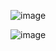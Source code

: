 ![image](https://github.com/user-attachments/assets/e0ad6f90-fdeb-4b9f-8e9d-ae92f8fdea34)

![image](https://github.com/user-attachments/assets/48e25d27-bcff-4048-9d76-5d7279eeca4a)







































 






















